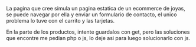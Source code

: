 La pagina que cree simula un pagina estatica de un ecommerce de joyas, se puede navegar por ella y enviar un formulario de contacto, el unico problema lo tuve con el carrito y las tarjetas. 

En la parte de los productos, intente guardalos con get, pero las soluciones que encontre me pedian php o js, lo deje asi para luego solucionarlo con js. 